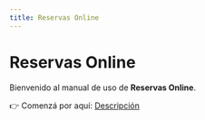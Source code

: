 ```yaml
---
title: Reservas Online
---
```


# Reservas Online

Bienvenido al manual de uso de **Reservas Online**.

👉 Comenzá por aquí: [Descripción](/reservas-online/descripcion)
